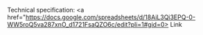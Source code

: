 Technical specification: <a href="https://docs.google.com/spreadsheets/d/18AiL3Qi3EPQ-0-WW5roQ5va287xnO_d1721FsaQZO6c/edit?pli=1#gid=0> Link </a>
